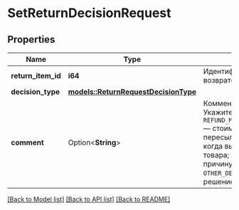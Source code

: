# SetReturnDecisionRequest

## Properties

Name | Type | Description | Notes
------------ | ------------- | ------------- | -------------
**return_item_id** | **i64** | Идентификатор товара в возврате. | 
**decision_type** | [**models::ReturnRequestDecisionType**](ReturnRequestDecisionType.md) |  | 
**comment** | Option<**String**> | Комментарий к решению. Укажите:  * для `REFUND_MONEY_INCLUDING_SHIPMENT`— стоимость обратной пересылки;  * для `REPAIR` — когда вы устраните недостатки товара;  * для `DECLINE_REFUND` — причину отказа;  * для `OTHER_DECISION` — какое решение вы предлагаете.  | [optional]

[[Back to Model list]](../README.md#documentation-for-models) [[Back to API list]](../README.md#documentation-for-api-endpoints) [[Back to README]](../README.md)


